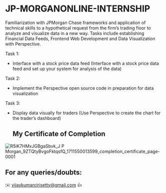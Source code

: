 # JP-MORGANONLINE-INTERNSHIP
Familiarization with JPMorgan Chase frameworks and application of technical skills to a hypothetical request from the firm’s trading floor to analyze and visualize data in a new way. Tasks include establishing Financial Data Feeds, Frontend Web Development and Data Visualization with Perspective.

Task 1:
- Interface with a stock price data feed
(Interface with a stock price data feed and set up your system for analysis of the data)

Task 2:
- Implement the Perspective open source code in preparation for data visualization

Task 3:
- Display data visually for traders
  (Use Perspective to create the chart for the trader’s dashboard)

  ## My Certificate of Completion 


![R5iK7HMxJGBgaSbvk_J P  Morgan_9ZTQtyBvgoFktqsfQ_1711550013599_completion_certificate_page-0001](https://github.com/user-attachments/assets/e28730cf-fa20-48c6-8d01-e42bdc443b49)


## For any queries/doubts:

:envelope: vijaykumarcirisetty@gmail.com :thumbsup:
